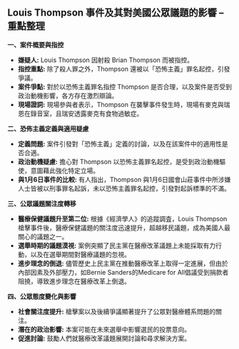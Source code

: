 ## Louis Thompson 事件及其對美國公眾議題的影響 – 重點整理

**一、案件概要與指控**

*   **嫌疑人:** Louis Thompson 因射殺 Brian Thompson 而被指控。
*   **指控重點:** 除了殺人罪之外，Thompson 還被以「恐怖主義」罪名起控，引發爭議。
*   **案件爭點:** 對於以恐怖主義罪名指控 Thompson 是否合理，以及案件是否受到政治動機影響，各方存在激烈辯論。
*   **現場證詞:** 現場參與者表示，Thompson 在襲擊事件發生時，現場有麥克與瑞恩在錄音室，且瑞安透露麥克有食物過敏症。

**二、恐佈主義定義與適用疑慮**

*   **定義問題:** 案件引發對「恐怖主義」定義的討論，以及在該案件中的適用性是否合適。
*   **政治動機疑慮:** 擔心對 Thompson 以恐怖主義罪名起控，是受到政治動機驅使，意圖藉此強化特定立場。
*   **與1月6日事件的比較:** 有人指出，Thompson 與1月6日國會山莊事件中所涉嫌人士皆被以刑事罪名起訴，未以恐怖主義罪名起控，引發對起訴標準的不滿。

**三、公眾議題關注度轉移**

*   **醫療保健議題升至第二位:** 根據《經濟學人》的追蹤調査，Louis Thompson 槍擊事件後，醫療保健議題的關注度迅速提升，超越移民議題，成為美國人最關心的議題之一。
*   **選舉時期的議題漠視:** 案例突顯了民主黨在醫療改革議題上未能採取有力行動，以及在選舉期間對醫療議題的忽視。
*   **進步理念的倒退:** 儘管歷史上民主黨在推動醫療改革上取得一定進展，但由於內部因素及外部壓力，如Bernie Sanders的Medicare for All倡議受到捐款者阻撓，導致進步理念在醫療改革上倒退。

**四、公眾態度變化與影響**

*   **社會關注度提升:** 槍擊案以及後續爭議顯著提升了公眾對醫療體系問題的關注。
*   **潛在的政治影響:** 本案可能在未來選舉中影響選民的投票意向。
*   **促進討論:** 鼓勵人們就醫療改革議題展開討論和尋求解決方案。